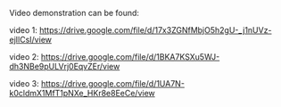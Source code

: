 Video demonstration can be found:

video 1:
https://drive.google.com/file/d/17x3ZGNfMbjO5h2gU-_j1nUVz-ejIlCsI/view

video 2:
https://drive.google.com/file/d/1BKA7KSXu5WJ-dh3NBe9pULVrj0EqvZEr/view

video 3:
https://drive.google.com/file/d/1UA7N-k0cldmX1MfT1pNXe_HKr8e8EeCe/view